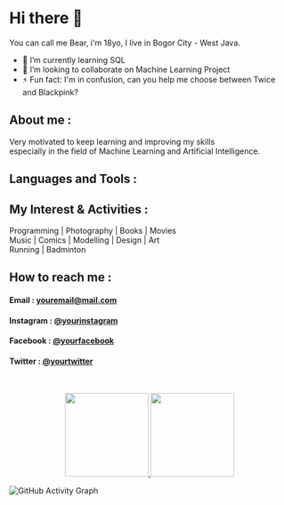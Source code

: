 # Hi there 👋 

You can call me Bear, i'm 18yo, I live in Bogor City - West Java.
- 🌱 I’m currently learning SQL
- 👯 I’m looking to collaborate on Machine Learning Project
- ⚡ Fun fact: I'm in confusion, can you help me choose between Twice and Blackpink? 


## About me :

Very motivated to keep learning and improving my skills<br>
especially in the field of Machine Learning and Artificial Intelligence.

## Languages and Tools :


## My Interest & Activities :

Programming | Photography | Books | Movies <br>
Music | Comics | Modelling | Design | Art <br>
Running | Badminton 

## How to reach me : 

#### Email : [youremail@mail.com](azmimuis3312@gmail.com)
#### Instagram : [@yourinstagram](https://www.instagram.com/knightbearr/)
#### Facebook : [@yourfacebook](https://web.facebook.com/profile.php?id=100010820350486)
#### Twitter : [@yourtwitter](https://twitter.com/Knightbearr)

<br>

<p align="center">
<a href="https://github.com/knightbearr">
  <img height="150em" src="https://github-readme-stats-eight-theta.vercel.app/api?username=knightbearr&show_icons=true&theme=bear&include_all_commits=true&count_private=true"/>
  <img height="150em" src="https://github-readme-stats-eight-theta.vercel.app/api/top-langs/?username=knightbearr&layout=compact&langs_count=8&theme=bear"/>
</a>

 ![GitHub Activity Graph](https://activity-graph.herokuapp.com/graph?username=knightbearr&theme=github)
 
<!--
**knightbearr/knightbearr** is a ✨ _special_ ✨ repository because its `README.md` (this file) appears on your GitHub profile.

Here are some ideas to get you started:

- Hi, my name is Muhamad Azmi Muis, I'm from Bogor City, West Java, and I'm 18yo ...
- 🌱 I’m currently learning ...
- 👯 I’m looking to collaborate on ...
- 🤔 I’m looking for help with ...
- 💬 Ask me about ...
- 📫 How to reach me: ...
- 😄 Pronouns: ...
- ⚡ Fun fact: ...
-->
